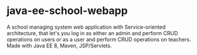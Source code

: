 # java-ee-school-webapp
A school managing system web application with Service-oriented architecture, that let's you log in as either an admin and perform CRUD operations on users or as a user and perform CRUD operations on teachers. Made with Java EE 8, Maven, JSP/Servlets.
